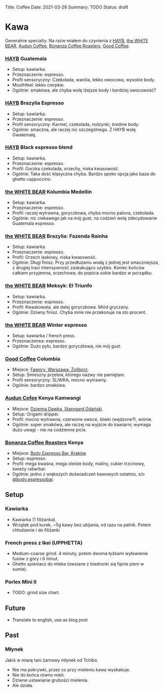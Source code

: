 Title: Coffee
Date: 2021-03-26
Summary: TODO
Status: draft

# Kawa

Generalnie specialty. Na razie miałem do czynienia z [HAYB][hayb], [the WHITE BEAR][whitebear],
[Audun Coffee][audun], [Bonanza Coffee Roasters][bonanza], [Good Coffee][good].

### [HAYB][hayb] Guatemala

- Setup: kawiarka.
- Przeznaczenie: espresso.
- Profil sensoryczny: Czekolada, wanilia, lekko owocowa, wysokie body.
- Mouthfeel: lekko cierpkie.
- Ogólnie: smakówa, ale chyba wolę lżejsze body i bardziej owocowość?

### [HAYB][hayb] Brazylia Espresso

- Setup: kawiarka.
- Przeznaczenie: espresso.
- Profil sensoryczny: Karmel, czekolada, rodzynki, średnie body.
- Ogólnie: smaczna, ale raczej nic szczególnego. Z HAYB wolę Gwatemalę.

### [HAYB][hayb] Black espresso blend

- Setup: kawiarka.
- Przeznaczenie: espresso.
- Profil: Gorzka czekolada, orzechy, niska kwasowość.
- Ogólnie: Taka dość klasyczna chyba. Bardzo spoko opcja jako baza do ghetto cappuccino.

### [the WHITE BEAR][whitebear] Kolumbia Medellin

- Setup: kawiarka.
- Przeznaczenie: espresso.
- Profil: raczej wytrawna, goryczkowa, chyba mocno palona, czekolada.
- Ogólnie: nic ciekawego jak na mój gust, na codzień wolę zdecydowanie Guatemala espresso.

### [the WHITE BEAR][whitebear] Brazylia: Fazenda Rainha

- Setup: kawiarka.
- Przeznaczenie: espresso.
- Profil: Orzech laskowy, niska kwasowość.
- Ogólnie: Długi finisz. Przy przedłużaniu wodą z jednej jest smaczniejsza, z drugiej traci
intensywność zaskakująco szybko. Koniec końców całkiem przyjemna, orzechowa; do popicia sobie
bardzo w porządku.

### [the WHITE BEAR][whitebear] Meksyk: El Triunfo

- Setup: kawiarka.
- Przeznaczenie: espresso.
- Profil: Kwaskowata, ale dalej goryczkowa. Miód gryczany.
- Ogólnie: Dziwny finisz. Chyba mnie nie przekonuje na sto procent.

### [the WHITE BEAR][whitebear] Winter espresso

- Setup: kawiarka / french press.
- Przeznaczenea: espresso.
- Ogólnie: Dużo pyłu, bardzo goryczkowa, nie mój gust.

### [Good Coffee][good] Columbia

- Miejsce: [Fawory, Warszawa, Żoliborz][fawory].
- Setup: Śmieszny przelew, którego nazwy nie pamiętam.
- Profil sensoryczny: ŚLIWKA, mocno wytrawny.
- Ogólnie: bardzo smakówa.

### [Audun Cofee][audun] Kenya Kamwangi

- Miejsce: [Dzienna Dawka, Starogard Gdański][dziennadawka].
- Setup: Origami dripper.
- Profil: mocno wytrawna, czerwone owoce, śliwki (wędzone?), wiśnie.
- Ogólnie: super smakówa, ale raczej na wyjście do kawiarni; wymaga dużo uwagi - nie na codzienne
picie.

### [Bonanza Coffee Roasters][bonanza] Kenya

- Miejsce: [Body Espresso Bar, Kraków][bodykrakow]
- Setup: espresso.
- Profil: mega kwaśna, mega oleiste body, maliny, cukier trzcinowy, świeży rabarbar.
- Ogólnie: jedno z większych doświadczeń kawowych ostatnio, s/o [@body.espressobar][bodykrakow].

## Setup

### Kawiarka

- Kawiarka (1 filiżanka).
- Wrzątek pod kurek, ~5g kawy bez ubijania, od razu na palnik. Potem chłodzenie i do filiżanki


### French press z Ikei (UPPHETTA)

- Medium-coarse grind. 4 minuty, potem dwoma łyżkami wyłowienie fusów z góry i 6 minut.
- Ghetto spieniacz do mleka (owsiane z biedronki się fajnie pieni w sumie).

### Porlex Mini II

- TODO: grind size chart.

## Future

- Translate to english, use as blog post

## Past

### Młynek

Jakiś w miarę tani żarnowy młynek od Tchibo.
- Nie ma pokrywki, przez co przy mieleniu kawa wyskakuje.
- Nie do końca równo mieli.
- Dziwne ustawianie grubości mielenia.
- Ale działa.


[hayb]: https://haybcoffee.pl/
[whitebear]: http://palarniathewhitebear.pl/
[audun]: https://www.coffeedesk.com/our-brands/audun-coffee/
[good]: https://www.goodcoffee.pl/
[bonanza]: https://bonanzacoffee.de/
[bodykrakow]: https://www.instagram.com/body.espressobar/
[dziennadawka]: http://www.fb.com/dziennakawydawka
[fawory]: https://www.facebook.com/kawiarniafawory/
